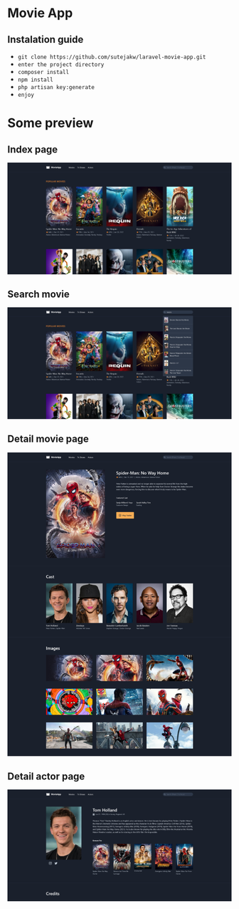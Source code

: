 # Movie App

## Instalation guide

-   `git clone https://github.com/sutejakw/laravel-movie-app.git`
-   `enter the project directory`
-   `composer install`
-   `npm install`
-   `php artisan key:generate`
-   `enjoy`

# Some preview

## Index page

![alt text](screenshots/home.png)

## Search movie

![alt text](screenshots/search-movie.png)

## Detail movie page

![alt text](screenshots/detail-movie.png)

## Detail actor page

![alt text](screenshots/detail-actor.png)
